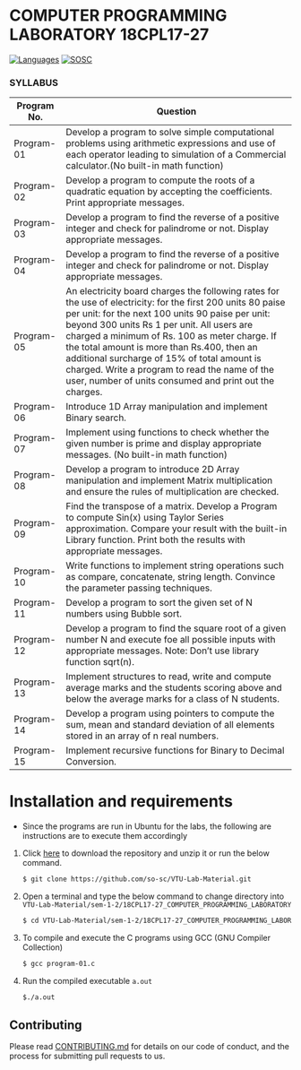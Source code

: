 # COMPUTER PROGRAMMING LABORATORY 18CPL17-27
 [![Languages](https://img.shields.io/badge/Language-C-blue.svg?style=for-the-badge)](https://sosc.org.in) [![SOSC](https://is.gd/visit_sosc_badge)](https://sosc.org.in) 
 
### SYLLABUS

| Program No.| Question |
| ------- | ------ |
| Program-01 | Develop a program to solve simple computational problems using arithmetic expressions and use of each operator leading to simulation of a Commercial calculator.(No built-in math function) |
| Program-02 | Develop a program to compute the roots of a quadratic equation by accepting the coefficients. Print appropriate messages. |
| Program-03 | Develop a program to find the reverse of a positive integer and check for palindrome or not. Display appropriate messages.  |
| Program-04 | Develop a program to find the reverse of a positive integer and check for palindrome or  not. Display appropriate messages.|
| Program-05 | An electricity board charges the following rates for the use of electricity: for the first 200 units 80 paise per unit: for the next 100 units 90 paise per unit: beyond 300 units Rs 1 per unit. All users are charged a minimum of Rs. 100 as meter charge. If the total amount is more than Rs.400,  then an additional surcharge of 15% of total amount is charged. Write a program to read the name of the user, number of units consumed and print out the charges. |
| Program-06 | Introduce 1D Array manipulation and implement Binary search. |
| Program-07 | Implement using  functions  to  check  whether  the  given  number  is prime  and  display appropriate messages. (No built-in math function)|
| Program-08 | Develop a program to introduce 2D Array manipulation and implement Matrix multiplication and ensure the rules of multiplication are checked.|
| Program-09 | Find the transpose of a matrix. Develop a Program to compute Sin(x) using Taylor Series approximation. Compare your result with the built-in Library function. Print both the results with appropriate messages. |
| Program-10 | Write functions to implement string operations such as compare, concatenate, string length. Convince the parameter passing techniques. |
| Program-11| Develop a program to sort the given set of N numbers using Bubble sort.|
| Program-12 | Develop a program to find the square root of a given number N and execute foe all possible inputs with appropriate messages. Note: Don’t use library function sqrt(n). |
| Program-13 | Implement structures to read, write and compute average marks and the students scoring above and below the average marks for a class of N students. |
| Program-14 | Develop a program using pointers to compute the sum, mean and standard deviation of all elements stored in an array of n real numbers. |
| Program-15 | Implement recursive functions for Binary to Decimal Conversion. |

# Installation and  requirements 
- Since the programs are run in Ubuntu for the labs, the following are instructions are to execute them accordingly
1. Click [here](https://github.com/so-sc/VTU-Lab-Material/archive/master.zip) to download the repository and unzip it or run the below command.
    ```sh
    $ git clone https://github.com/so-sc/VTU-Lab-Material.git
    ``` 
2. Open a terminal and type the below command to change directory into `VTU-Lab-Material/sem-1-2/18CPL17-27_COMPUTER_PROGRAMMING_LABORATORY`
    ```sh
    $ cd VTU-Lab-Material/sem-1-2/18CPL17-27_COMPUTER_PROGRAMMING_LABORATORY
    ```
3. To compile and execute the C programs using GCC (GNU Compiler Collection)
    ```sh
    $ gcc program-01.c
    ```
4. Run the compiled executable `a.out`
    ```sh
    $./a.out
    ```
    
## Contributing
Please read [CONTRIBUTING.md](https://github.com/so-sc/VTU-Lab-Material/blob/master/CONTRIBUTING.md) for details on our code of conduct, and the process for submitting pull requests to us.
